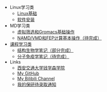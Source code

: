 - Linux学习类
  - [Linux基础](/Linux/Linux-fundamental.md)
  - [软件安装](/Linux/Prepare-for-the-computer.md)
- MD学习类
  - [虚拟筛选和Gromacs基础操作](/MD/UROPS-run-and-result.md)
  - [NAMD/VMD和FEP计算基本操作（待完成）](/MD/FYP-notes.md)
- [课程学习类](/course/README.md)
  - [结构生物学笔记（部分完成）](/course/structural-biology/sb-outline.md)
  - [分子免疫学笔记（待完成）](/course/molecular-immunology)
- Links
  - [西安交通大学钱学森学院](http://bjb.xjtu.edu.cn/)
  - [My GitHub](https://github.com/gxf1212)
  - [My Bilibili Channel](https://space.bilibili.com/441196634)
  - [我的保研待录取通知](/utils/推免服务系统.html)